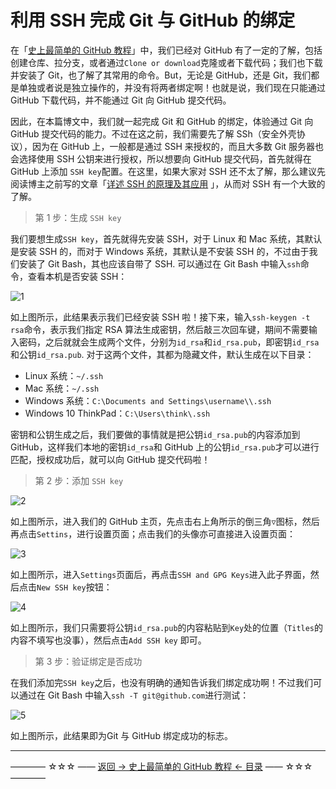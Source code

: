 # 利用 SSH 完成 Git 与 GitHub 的绑定

在「[史上最简单的 GitHub 教程](https://github.com/guobinhit/cg-blog/blob/master/articles/github/GITHUB_README.md)」中，我们已经对 GitHub 有了一定的了解，包括创建仓库、拉分支，或者通过`Clone or download`克隆或者下载代码；我们也下载并安装了 Git，也了解了其常用的命令。But，无论是 GitHub，还是 Git，我们都是单独或者说是独立操作的，并没有将两者绑定啊！也就是说，我们现在只能通过 GitHub 下载代码，并不能通过 Git 向 GitHub 提交代码。

因此，在本篇博文中，我们就一起完成 Git 和 GitHub 的绑定，体验通过 Git 向 GitHub 提交代码的能力。不过在这之前，我们需要先了解 SSh（安全外壳协议），因为在 GitHub 上，一般都是通过 SSH 来授权的，而且大多数 Git 服务器也会选择使用 SSH 公钥来进行授权，所以想要向 GitHub 提交代码，首先就得在 GitHub 上添加 `SSH key`配置。在这里，如果大家对 SSH 还不太了解，那么建议先阅读博主之前写的文章「[详述 SSH 的原理及其应用](https://github.com/guobinhit/cg-blog/blob/master/articles/others/detail-ssh.md) 」，从而对 SSH 有一个大致的了解。

> 第 1 步：生成 `SSH key`

我们要想生成`SSH key`，首先就得先安装 SSH，对于 Linux 和 Mac 系统，其默认是安装 SSH 的，而对于 Windows 系统，其默认是不安装 SSH 的，不过由于我们安装了 Git Bash，其也应该自带了 SSH.  可以通过在 Git Bash 中输入`ssh`命令，查看本机是否安装 SSH：

![1](http://img.blog.csdn.net/20170404131908500)

如上图所示，此结果表示我们已经安装 SSH 啦！接下来，输入`ssh-keygen -t rsa`命令，表示我们指定 RSA 算法生成密钥，然后敲三次回车键，期间不需要输入密码，之后就就会生成两个文件，分别为`id_rsa`和`id_rsa.pub`，即密钥`id_rsa`和公钥`id_rsa.pub`. 对于这两个文件，其都为隐藏文件，默认生成在以下目录：

 - Linux 系统：`~/.ssh`
 - Mac 系统：`~/.ssh`
 - Windows 系统：`C:\Documents and Settings\username\\.ssh`
 - Windows 10 ThinkPad：`C:\Users\think\.ssh`

密钥和公钥生成之后，我们要做的事情就是把公钥`id_rsa.pub`的内容添加到 GitHub，这样我们本地的密钥`id_rsa`和 GitHub 上的公钥`id_rsa.pub`才可以进行匹配，授权成功后，就可以向 GitHub 提交代码啦！

> 第 2 步：添加 `SSH key`

![2](http://img.blog.csdn.net/20170404134608330)

如上图所示，进入我们的 GitHub 主页，先点击右上角所示的倒三角`▽`图标，然后再点击`Settins`，进行设置页面；点击我们的头像亦可直接进入设置页面：

![3](http://img.blog.csdn.net/20170404135026832)

如上图所示，进入`Settings`页面后，再点击`SSH and GPG Keys`进入此子界面，然后点击`New SSH key`按钮：

![4](http://img.blog.csdn.net/20170404135835070)

如上图所示，我们只需要将公钥`id_rsa.pub`的内容粘贴到`Key`处的位置（`Titles`的内容不填写也没事），然后点击`Add SSH key` 即可。

> 第 3 步：验证绑定是否成功

在我们添加完`SSH key`之后，也没有明确的通知告诉我们绑定成功啊！不过我们可以通过在 Git Bash 中输入`ssh -T git@github.com`进行测试：

![5](http://img.blog.csdn.net/20170404141307339)

如上图所示，此结果即为Git 与 GitHub 绑定成功的标志。


----------
———— ☆☆☆ —— [返回 -> 史上最简单的 GitHub 教程 <- 目录](https://github.com/guobinhit/cg-blog/blob/master/articles/github/GITHUB_README.md) —— ☆☆☆ ————




